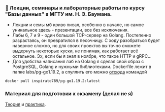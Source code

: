 ### :open_file_folder: Лекции, семинары и лабораторные работы по курсу "Базы данных" в МГТУ им. Н. Э. Баумана.

- Лекции и семы мб криво писал, особенно в начале, но самое уникальное здесь - презентации, все без исключения.
- Лабы 6, 7 и 9 - один большой TCP-сервер на Golang. Постепенно разрастаясь, он превратился в песочницу. С ходу разобраться будет наверное сложно, но для своих проектов вы точно сможете выдернуть некоторые куски, не понимая, как работает всё остальное. Эх, если бы я знал в ноябре, что такое HTTP и gRPC...
- Для удобства написания лаб на Golang я сделал свой образ с PostgreSQL, Golang и нужными библиотеками. Dockerfile лежит в папке labs/pg-go1.19.2, а спуллить его можно [отсюда](https://hub.docker.com/repository/docker/inspirate789/pg-go1.19.2) командой

```sh
docker pull inspirate789/pg-go1.19.2:latest
```



### Материал для подготовки к экзамену (делал не я)

[Теория](https://cheddar-numeric-9f9.notion.site/611b5869450e467888476d0c9572ad65) и [практика](https://github.com/Sunshine-ki/BMSTU5_DB/wiki).
